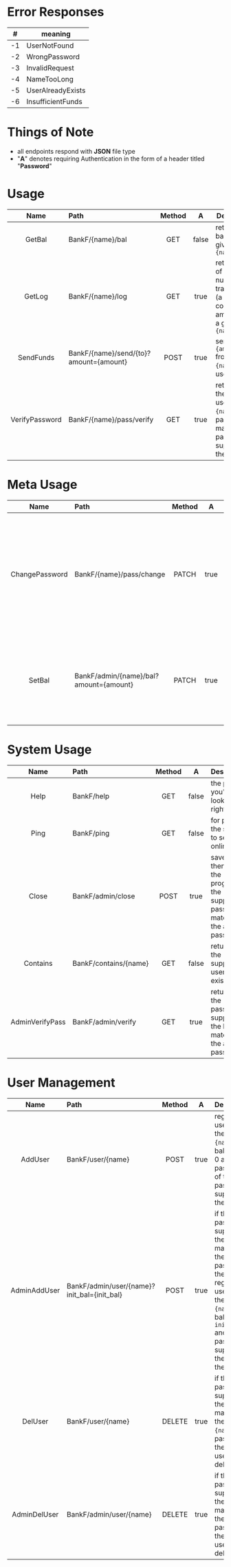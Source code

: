 # Error Responses

| #   | meaning           |
| --- | ----------------- |
| -1  | UserNotFound      |
| -2  | WrongPassword     |
| -3  | InvalidRequest    |
| -4  | NameTooLong       |
| -5  | UserAlreadyExists |
| -6  | InsufficientFunds |

# Things of Note
* all endpoints respond with **JSON** file type
* "**A**" denotes requiring Authentication in the form of a header titled "**Password**"

# Usage
|      Name      | Path                                   | Method |   A   | Description                                                                                        |
| :------------: | :------------------------------------- | :----: | :---: | -------------------------------------------------------------------------------------------------- |
|     GetBal     | BankF/{name}/bal                       |  GET   | false | returns the balance of a given user `{name}`                                                       |
|     GetLog     | BankF/{name}/log                       |  GET   | true  | returns a list of last `n` number of transactions (a configurable amount) of a given user `{name}` |
|   SendFunds    | BankF/{name}/send/{to}?amount={amount} |  POST  | true  | sends `{amount}` from user `{name}` to user `{to}`                                                 |
| VerifyPassword | BankF/{name}/pass/verify               |  GET   | true  | returns `1` if the supplied user `{name}`'s password matches the password supplied in the header   |

# Meta Usage
|      Name      | Path                                   | Method |   A   | Description                                                                                                                              |
| :------------: | :------------------------------------- | :----: | :---: | ---------------------------------------------------------------------------------------------------------------------------------------- |
| ChangePassword | BankF/{name}/pass/change               | PATCH  | true  | if the password supplied in the header matches the user `{name}`'s password, the user's password is changed to the one given in the body |
|     SetBal     | BankF/admin/{name}/bal?amount={amount} | PATCH  | true  | sets the balance of a give user `{name}` if the supplied password matches the admin password                                             |

# System Usage
|      Name       | Path                  | Method |   A   | Description                                                                           |
| :-------------: | :-------------------- | :----: | :---: | ------------------------------------------------------------------------------------- |
|      Help       | BankF/help            |  GET   | false | the page you're looking at right now!                                                 |
|      Ping       | BankF/ping            |  GET   | false | for pinging the server to see if its online                                           |
|      Close      | BankF/admin/close     |  POST  | true  | saves and then closes the program if the supplied password matches the admin password |
|    Contains     | BankF/contains/{name} |  GET   | false | returns `1` if the supplied user `{name}` exists                                      |
| AdminVerifyPass | BankF/admin/verify    |  GET   | true  | returns `1` if the password supplied in the header matches the admin password         |

# User Management
|     Name     | Path                                        | Method |   A   | Description                                                                                                                                                                                  |
| :----------: | :------------------------------------------ | :----: | :---: | -------------------------------------------------------------------------------------------------------------------------------------------------------------------------------------------- |
|   AddUser    | BankF/user/{name}                           |  POST  | true  | registers a user with the name `{name}`, balance of 0 and a password of the password supplied in the header                                                                                  |
| AdminAddUser | BankF/admin/user/{name}?init_bal={init_bal} |  POST  | true  | if the password supplied in the header matches the admin password, then it registers a user with the name `{name}`, balance of `init_bal` and a password supplied by the body of the request |
|   DelUser    | BankF/user/{name}                           | DELETE | true  | if the password supplied in the header matches the user `{name}`'s password, then the user is deleted                                                                                        |
| AdminDelUser | BankF/admin/user/{name}                     | DELETE | true  | if the password supplied in the header matches the admin password, then the user is deleted                                                                                                  |
